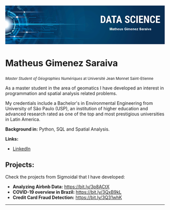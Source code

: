 <p align="center">
  <img src="banner_portfolio_sigmoidal.png" >
</p>

# Matheus Gimenez Saraiva
<sub>*Master Student of Géographies Numériques* at Université Jean Monnet Saint-Etienne</sub>

As a master student in the area of geomatics I have developed an interest in programmation and spatial analysis related problems.

My credentials include a Bachelor's in Environmental Engineering from University of São Paulo (USP), an institution of higher education and advanced research rated as one of the top and most prestigious universities in Latin America.

**Background in:** Python, SQL and Spatial Analysis.

**Links:**
* [LinkedIn](https://www.linkedin.com/in/mgsaraiva)


## Projects:
Check the projects from Sigmoidal that I have developed:

* **Analyzing Airbnb Data:** https://bit.ly/3p8ACtX
* **COVID-19 overview in Brazil:** https://bit.ly/3QxB9kL
* **Credit Card Fraud Detection:** https://bit.ly/3Q31whK

---
